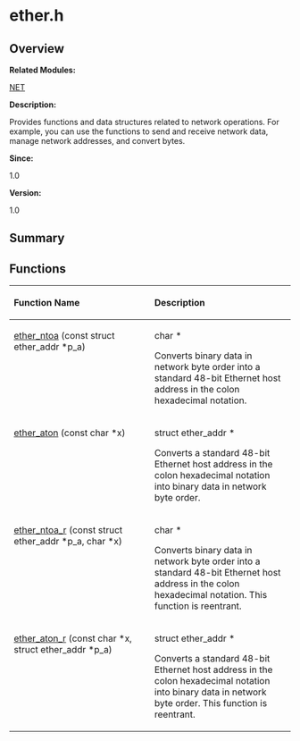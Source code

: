# ether.h<a name="EN-US_TOPIC_0000001054829483"></a>

## **Overview**<a name="section130979180084829"></a>

**Related Modules:**

[NET](net.md)

**Description:**

Provides functions and data structures related to network operations. For example, you can use the functions to send and receive network data, manage network addresses, and convert bytes. 

**Since:**

1.0

**Version:**

1.0

## **Summary**<a name="section1328370174084829"></a>

## Functions<a name="func-members"></a>

<a name="table1920198241084829"></a>
<table><thead align="left"><tr id="row1953245232084829"><th class="cellrowborder" valign="top" width="50%" id="mcps1.1.3.1.1"><p id="p2067996324084829"><a name="p2067996324084829"></a><a name="p2067996324084829"></a>Function Name</p>
</th>
<th class="cellrowborder" valign="top" width="50%" id="mcps1.1.3.1.2"><p id="p1466511907084829"><a name="p1466511907084829"></a><a name="p1466511907084829"></a>Description</p>
</th>
</tr>
</thead>
<tbody><tr id="row1709509553084829"><td class="cellrowborder" valign="top" width="50%" headers="mcps1.1.3.1.1 "><p id="p711783456084829"><a name="p711783456084829"></a><a name="p711783456084829"></a><a href="net.md#ga07e34e6ee9e272c4799780915d11677c">ether_ntoa</a> (const struct ether_addr *p_a)</p>
</td>
<td class="cellrowborder" valign="top" width="50%" headers="mcps1.1.3.1.2 "><p id="p1305652762084829"><a name="p1305652762084829"></a><a name="p1305652762084829"></a>char * </p>
<p id="p1579897422084829"><a name="p1579897422084829"></a><a name="p1579897422084829"></a>Converts binary data in network byte order into a standard 48-bit Ethernet host address in the colon hexadecimal notation. </p>
</td>
</tr>
<tr id="row184993163084829"><td class="cellrowborder" valign="top" width="50%" headers="mcps1.1.3.1.1 "><p id="p1393436889084829"><a name="p1393436889084829"></a><a name="p1393436889084829"></a><a href="net.md#gaab4c5b65c36fc0ea96a017daabc3770a">ether_aton</a> (const char *x)</p>
</td>
<td class="cellrowborder" valign="top" width="50%" headers="mcps1.1.3.1.2 "><p id="p994921515084829"><a name="p994921515084829"></a><a name="p994921515084829"></a>struct ether_addr * </p>
<p id="p1873866681084829"><a name="p1873866681084829"></a><a name="p1873866681084829"></a>Converts a standard 48-bit Ethernet host address in the colon hexadecimal notation into binary data in network byte order. </p>
</td>
</tr>
<tr id="row334136274084829"><td class="cellrowborder" valign="top" width="50%" headers="mcps1.1.3.1.1 "><p id="p716382259084829"><a name="p716382259084829"></a><a name="p716382259084829"></a><a href="net.md#ga245e21de8e82756712a5182c2674c2ad">ether_ntoa_r</a> (const struct ether_addr *p_a, char *x)</p>
</td>
<td class="cellrowborder" valign="top" width="50%" headers="mcps1.1.3.1.2 "><p id="p931209957084829"><a name="p931209957084829"></a><a name="p931209957084829"></a>char * </p>
<p id="p1793424847084829"><a name="p1793424847084829"></a><a name="p1793424847084829"></a>Converts binary data in network byte order into a standard 48-bit Ethernet host address in the colon hexadecimal notation. This function is reentrant. </p>
</td>
</tr>
<tr id="row144813171084829"><td class="cellrowborder" valign="top" width="50%" headers="mcps1.1.3.1.1 "><p id="p1247050141084829"><a name="p1247050141084829"></a><a name="p1247050141084829"></a><a href="net.md#gac0954821754bace30f674e61bb9f4e5f">ether_aton_r</a> (const char *x, struct ether_addr *p_a)</p>
</td>
<td class="cellrowborder" valign="top" width="50%" headers="mcps1.1.3.1.2 "><p id="p284852490084829"><a name="p284852490084829"></a><a name="p284852490084829"></a>struct ether_addr * </p>
<p id="p1469125427084829"><a name="p1469125427084829"></a><a name="p1469125427084829"></a>Converts a standard 48-bit Ethernet host address in the colon hexadecimal notation into binary data in network byte order. This function is reentrant. </p>
</td>
</tr>
</tbody>
</table>

